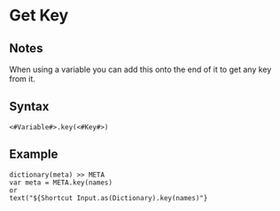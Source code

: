 # Get Key
## Notes
When using a variable you can add this onto the end of it to get any key from it.
## Syntax
```
<#Variable#>.key(<#Key#>)
```
## Example
```
dictionary(meta) >> META
var meta = META.key(names)
or
text("${Shortcut Input.as(Dictionary).key(names)"}
```